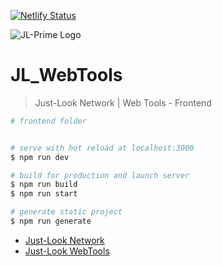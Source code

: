 [![Netlify Status](https://api.netlify.com/api/v1/badges/2c9d8580-fe3d-4110-bb05-ba8aa2f0c532/deploy-status)](https://app.netlify.com/sites/dazzling-hypatia-301ab5/deploys)

![JL-Prime Logo](https://cdn.discordapp.com/attachments/641639752600256544/647405408960380929/Logo_w_Text_Dark.png)

# JL_WebTools

> Just-Look Network | Web Tools - Frontend

```bash
# frontend folder


# serve with hot reload at localhost:3000
$ npm run dev

# build for production and launch server
$ npm run build
$ npm run start

# generate static project
$ npm run generate
```

-   [Just-Look Network](https://just-look.net)
-   [Just-Look WebTools](https://jln.one)
